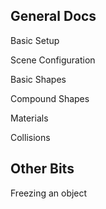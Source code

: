 ## General Docs
Basic Setup

Scene Configuration

Basic Shapes

Compound Shapes

Materials

Collisions

## Other Bits
Freezing an object